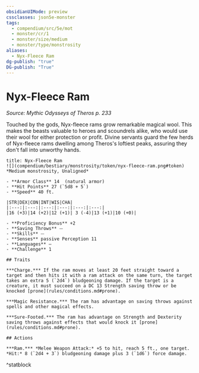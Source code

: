 ```yaml
---
obsidianUIMode: preview
cssclasses: json5e-monster
tags:
  - compendium/src/5e/mot
  - monster/cr/1
  - monster/size/medium
  - monster/type/monstrosity
aliases:
  - Nyx-Fleece Ram
dg-publish: "true"
DG-publish: "True"
---
```

# Nyx-Fleece Ram
*Source: Mythic Odysseys of Theros p. 233*  

Touched by the gods, Nyx-fleece rams grow remarkable magical wool. This makes the beasts valuable to heroes and scoundrels alike, who would use their wool for either protection or profit. Divine servants guard the few herds of Nyx-fleece rams dwelling among Theros's loftiest peaks, assuring they don't fall into unworthy hands.

```ad-statblock
title: Nyx-Fleece Ram
![](compendium/bestiary/monstrosity/token/nyx-fleece-ram.png#token)
*Medium monstrosity, Unaligned*

- **Armor Class** 14  (natural armor)
- **Hit Points** 27 (`5d8 + 5`)
- **Speed** 40 ft.

|STR|DEX|CON|INT|WIS|CHA|
|:---:|:---:|:---:|:---:|:---:|:---:|
|16 (+3)|14 (+2)|12 (+1)| 3 (-4)|13 (+1)|10 (+0)|

- **Proficiency Bonus** +2
- **Saving Throws** ⏤
- **Skills** ⏤
- **Senses** passive Perception 11
- **Languages** —
- **Challenge** 1

## Traits

***Charge.*** If the ram moves at least 20 feet straight toward a target and then hits it with a ram attack on the same turn, the target takes an extra 5 (`2d4`) bludgeoning damage. If the target is a creature, it must succeed on a DC 13 Strength saving throw or be knocked [prone](rules/conditions.md#prone).

***Magic Resistance.*** The ram has advantage on saving throws against spells and other magical effects.

***Sure-Footed.*** The ram has advantage on Strength and Dexterity saving throws against effects that would knock it [prone](rules/conditions.md#prone).

## Actions

***Ram.*** *Melee Weapon Attack:* +5 to hit, reach 5 ft., one target. *Hit:* 8 (`2d4 + 3`) bludgeoning damage plus 3 (`1d6`) force damage.
```
^statblock